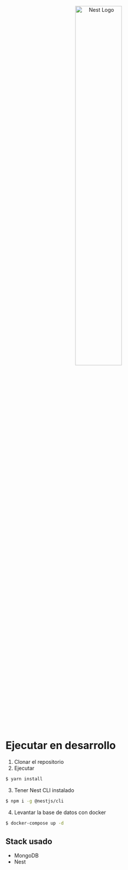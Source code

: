 <p align="center">
  <a href="http://nestjs.com/" target="blank"><img src="https://nestjs.com/img/logo-small.svg" width="50%" alt="Nest Logo" /></a>
</p>

# Ejecutar en desarrollo

1. Clonar el repositorio
2. Ejecutar

```bash
$ yarn install
```

3. Tener Nest CLI instalado

```bash
$ npm i -g @nestjs/cli
```

4. Levantar la base de datos con docker

```bash
$ docker-compose up -d
```

## Stack usado

- MongoDB
- Nest
